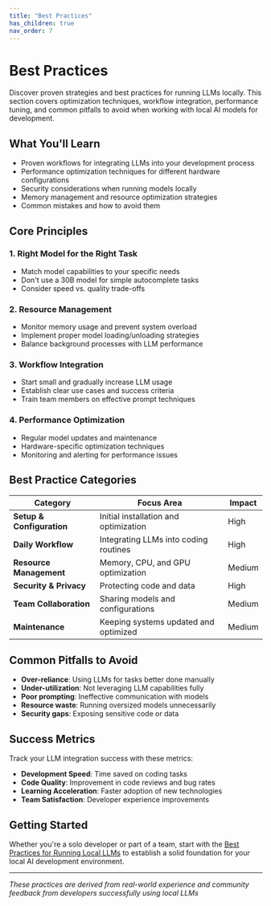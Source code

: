 ```yaml
---
title: "Best Practices"
has_children: true
nav_order: 7
---
```


# Best Practices

Discover proven strategies and best practices for running LLMs locally. This section covers optimization techniques, workflow integration, performance tuning, and common pitfalls to avoid when working with local AI models for development.

## What You'll Learn

- Proven workflows for integrating LLMs into your development process
- Performance optimization techniques for different hardware configurations
- Security considerations when running models locally
- Memory management and resource optimization strategies
- Common mistakes and how to avoid them

## Core Principles

### 1. **Right Model for the Right Task**

- Match model capabilities to your specific needs
- Don't use a 30B model for simple autocomplete tasks
- Consider speed vs. quality trade-offs

### 2. **Resource Management**

- Monitor memory usage and prevent system overload
- Implement proper model loading/unloading strategies
- Balance background processes with LLM performance

### 3. **Workflow Integration**

- Start small and gradually increase LLM usage
- Establish clear use cases and success criteria
- Train team members on effective prompt techniques

### 4. **Performance Optimization**

- Regular model updates and maintenance
- Hardware-specific optimization techniques
- Monitoring and alerting for performance issues

## Best Practice Categories

| Category                  | Focus Area                            | Impact |
| ------------------------- | ------------------------------------- | ------ |
| **Setup & Configuration** | Initial installation and optimization | High   |
| **Daily Workflow**        | Integrating LLMs into coding routines | High   |
| **Resource Management**   | Memory, CPU, and GPU optimization     | Medium |
| **Security & Privacy**    | Protecting code and data              | High   |
| **Team Collaboration**    | Sharing models and configurations     | Medium |
| **Maintenance**           | Keeping systems updated and optimized | Medium |

## Common Pitfalls to Avoid

- **Over-reliance**: Using LLMs for tasks better done manually
- **Under-utilization**: Not leveraging LLM capabilities fully
- **Poor prompting**: Ineffective communication with models
- **Resource waste**: Running oversized models unnecessarily
- **Security gaps**: Exposing sensitive code or data

## Success Metrics

Track your LLM integration success with these metrics:

- **Development Speed**: Time saved on coding tasks
- **Code Quality**: Improvement in code reviews and bug rates
- **Learning Acceleration**: Faster adoption of new technologies
- **Team Satisfaction**: Developer experience improvements

## Getting Started

Whether you're a solo developer or part of a team, start with the [Best Practices for Running Local LLMs](07_01_best_practices_for_running_local_llms.md) to establish a solid foundation for your local AI development environment.

---

_These practices are derived from real-world experience and community feedback from developers successfully using local LLMs_
